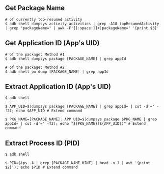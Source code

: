 ## Get Package Name

```
# of currently top-resumed activity
$ adb shell dumpsys activity activities | grep -A10 topResumedActivity | grep "packageName=" | awk -F'[[:space:]]+|packageName=' '{print $3}'
```


## Get Application ID (App's UID)

```
# of the package: Method #1
$ adb shell dumpsys package [PACKAGE_NAME] | grep appId

# of the package: Method #2
$ adb shell pm dump [PACKAGE_NAME] | grep appId
```

## Extract Application ID (App's UID)

```
$ adb shell

$ APP_UID=$(dumpsys package [PACKAGE_NAME] | grep appId= | cut -d'=' -f2); echo $APP_UID # Extend command

$ PKG_NAME=[PACKAGE_NAME]; APP_UID=$(dumpsys package $PKG_NAME | grep appId= | cut -d'=' -f2); echo "${PKG_NAME}(${APP_UID})" # Extend command
```

## Extract Process ID (PID)

```
$ adb shell

$ PID=$(ps -A | grep [PACKAGE_NAME_HINT] | head -n 1 | awk '{print $2}'); echo $PID # Extend command
```
